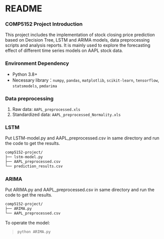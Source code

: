 README
===========================
### COMP5152 Project Introduction
This project includes the implementation of stock closing price prediction based on Decision Tree, LSTM and ARIMA models, data preprocessing scripts and analysis reports. It is mainly used to explore the forecasting effect of different time series models on AAPL stock data.

### Environment Dependency
- Python 3.8+
- Necessary library：`numpy`, `pandas`, `matplotlib`, `scikit-learn`, `tensorflow`, `statsmodels`, `pmdarima`

### Data preprocessing
1. Raw data: `AAPL_preprocessed.xls`
2. Standardized data: `AAPL_preprocessed_Normality.xls`

### LSTM
Put LSTM-model.py and AAPL_preprocessed.csv in same directory and run the code to get the results.
````markdown
comp5152-project/
├── lstm-model.py
├── AAPL_preprocessed.csv
└── prediction_results.csv
````

### ARIMA
Put ARIMA.py and AAPL_preprocessed.csv in same directory and run the code to get the results.
````markdown
comp5152-project/
├── ARIMA.py
└── AAPL_preprocessed.csv
````
To operate the model:
>```bash
>python ARIMA.py
>```
